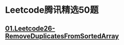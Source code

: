 # Leetcode腾讯精选50题

## [01.Leetcode26-RemoveDuplicatesFromSortedArray](<https://github.com/liubincodelife/Leetcode_Tencent_Top50/tree/master/Leetcode26_RemoveDuplicatesFromSortedArray>)

